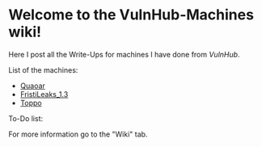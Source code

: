 # Welcome to the VulnHub-Machines wiki!

Here I post all the Write-Ups for machines I have done from _VulnHub_.

List of the machines:
* [Quaoar](https://github.com/zomry1/VulnHub-Machines/wiki/Write-Up-Quaoar-CTF)
* [FristiLeaks_1.3](https://github.com/zomry1/VulnHub-Machines/wiki/Write-Up-FristiLeaks-1.3-CTF)
* [Toppo](https://github.com/zomry1/VulnHub-Machines/wiki/Write-Up-Toppo-CTF)

To-Do list:

For more information go to the "Wiki" tab.
